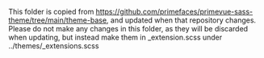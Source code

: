 This folder is copied from https://github.com/primefaces/primevue-sass-theme/tree/main/theme-base, and updated when that repository changes. Please do not make any changes in this folder, as they will be discarded when updating, but instead make them in _extension.scss under ../themes/_extensions.scss
